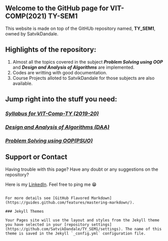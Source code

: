 ## Welcome to the GitHub page for VIT-COMP(2021) TY-SEM1

This website is made on top of the GitHUb repository named, **TY_SEM1**, owned by SatvikDandale.

## Highlights of the repository:
1. Almost all the topics covered in the subject **_Problem Solving using OOP_** and **_Design and Analysis of Algorithms_** are implemented.
2. Codes are writting with good documentation.
3. Course Projects alloted to SatvikDandale for those subjects are also available.

## Jump right into the stuff you need:

### [**_Syllabus for VIT-Comp-TY (2019-20)_**](https://drive.google.com/file/d/1Gh_lBxBlnudCT7dSNBIcVSqxTG59125i/view?usp=drivesdk)
### [**_Design and Analysis of Algorithms (DAA)_**](https://github.com/SatvikDandale/TY_SEM1/tree/master/TY_DAA)
### [**_Problem Solving using OOP(PSUO)_**](https://github.com/SatvikDandale/TY_SEM1/tree/master/TY_PSUO)


## Support or Contact

Having trouble with this page? Have any doubt or any suggestions on the repository?

Here is my [LinkedIn](https://www.linkedin.com/in/satvik-dandale/). Feel free to ping me 😁️
```

For more details see [GitHub Flavored Markdown](https://guides.github.com/features/mastering-markdown/).

### Jekyll Themes

Your Pages site will use the layout and styles from the Jekyll theme you have selected in your [repository settings](https://github.com/SatvikDandale/TY_SEM1/settings). The name of this theme is saved in the Jekyll `_config.yml` configuration file.


